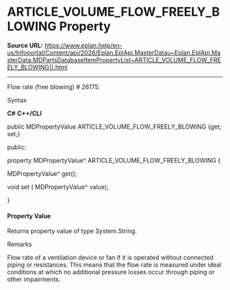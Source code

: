 # ARTICLE_VOLUME_FLOW_FREELY_BLOWING Property

**Source URL:** https://www.eplan.help/en-us/Infoportal/Content/api/2026/Eplan.EplApi.MasterDatau~Eplan.EplApi.MasterData.MDPartsDatabaseItemPropertyList~ARTICLE_VOLUME_FLOW_FREELY_BLOWING().html

---

Flow rate (free blowing) # 26175.

Syntax

**C#**
**C++/CLI**


public MDPropertyValue ARTICLE_VOLUME_FLOW_FREELY_BLOWING {get; set;}

public:

property MDPropertyValue^ ARTICLE_VOLUME_FLOW_FREELY_BLOWING {

   MDPropertyValue^ get();

   void set (    MDPropertyValue^ value);

}


#### Property Value

Returns property value of type System.String.

Remarks

Flow rate of a ventilation device or fan if it is operated without connected piping or resistances. This means that the flow rate is measured under ideal conditions at which no additional pressure losses occur through piping or other impairments.
